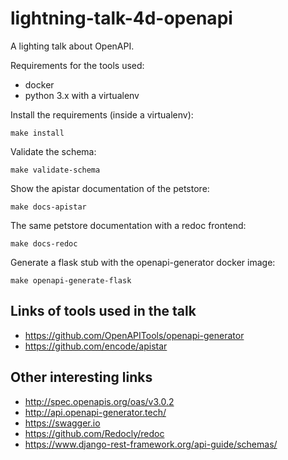 # lightning-talk-4d-openapi
A lighting talk about OpenAPI.

Requirements for the tools used:
- docker
- python 3.x with a virtualenv

Install the requirements (inside a virtualenv):
```
make install
```

Validate the schema:
```
make validate-schema
```

Show the apistar documentation of the petstore:
```
make docs-apistar
```

The same petstore documentation with a redoc frontend:
```
make docs-redoc
```

Generate a flask stub with the openapi-generator docker image:
```
make openapi-generate-flask
```


## Links of tools used in the talk

- https://github.com/OpenAPITools/openapi-generator
- https://github.com/encode/apistar

## Other interesting links

- http://spec.openapis.org/oas/v3.0.2
- http://api.openapi-generator.tech/
- https://swagger.io
- https://github.com/Redocly/redoc
- https://www.django-rest-framework.org/api-guide/schemas/




